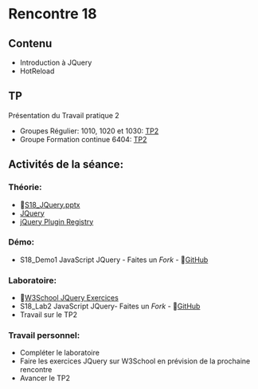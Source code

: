 # Rencontre 18

## Contenu
- Introduction à JQuery
- HotReload

## TP
Présentation du Travail pratique 2
- Groupes Régulier: 1010, 1020 et 1030: [TP2](/tp_Regulier/tp2)
- Groupe Formation continue 6404: [TP2](/tp_FC/tp2)

## Activités de la séance: 
### Théorie: 
- 🔗[S18_JQuery.pptx](https://cegepedouardmontpetit-my.sharepoint.com/:p:/r/personal/valerie_turgeon_cegepmontpetit_ca/Documents/420_3W6_SITE/E24_PowerPoints/S18_jQuery.pptx?d=w9d16dcf5780a4283bae21df19e00186d&csf=1&web=1&e=fc5y22)
- [JQuery](https://api.jquery.com/)
- [jQuery Plugin Registry](https://plugins.jquery.com/)  



### Démo:
- S18_Demo1 JavaScript JQuery - Faites un *Fork* - 🔗[GitHub](https://cegepedouardmontpetit-my.sharepoint.com/:p:/r/personal/valerie_turgeon_cegepmontpetit_ca/Documents/420_3W6_SITE/E24_PowerPoints/S18_jQuery.pptx?d=w9d16dcf5780a4283bae21df19e00186d&csf=1&web=1&e=fc5y22)

### Laboratoire: 
- 🔗[W3School JQuery Exercices](https://www.w3schools.com/jquery/jquery_exercises.asp)
- S18_Lab2 JavaScript JQuery- Faites un *Fork* - 🔗[GitHub](https://github.com/ProgWebTransFC/A24_S18_Lab1)
- Travail sur le TP2

### Travail personnel: 
- Compléter le laboratoire
- Faire les exercices JQuery sur W3School en prévision de la prochaine rencontre
- Avancer le TP2
